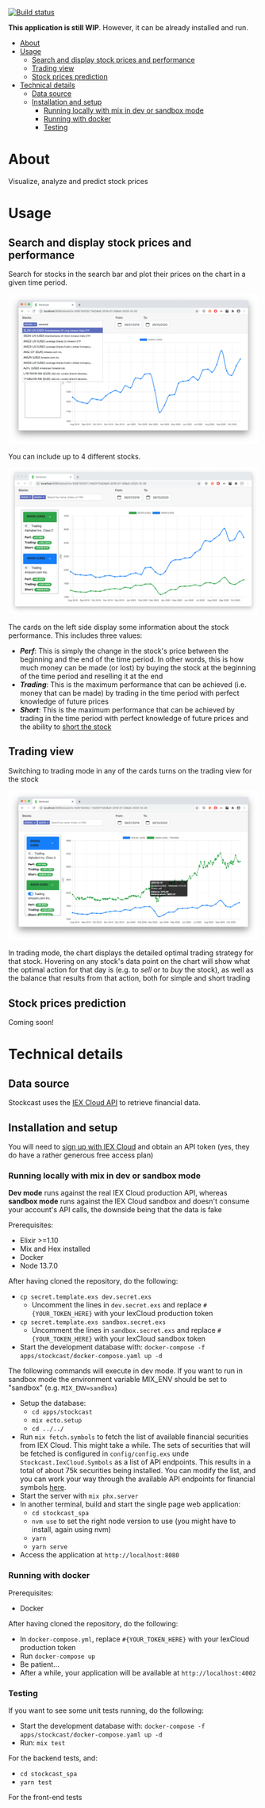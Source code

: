 [![Build status](https://circleci.com/gh/maxmarcon/stockcast.svg?style=shield)](https://app.circleci.com/pipelines/github/maxmarcon/stockcast)

**This application is still WIP**. However, it can be already installed and run.

<!--ts-->
   * [About](#about)
   * [Usage](#usage)
      * [Search and display stock prices and performance](#search-and-display-stock-prices-and-performance)
      * [Trading view](#trading-view)
      * [Stock prices prediction](#stock-prices-prediction)
   * [Technical details](#technical-details)
      * [Data source](#data-source)
      * [Installation and setup](#installation-and-setup)
         * [Running locally with mix in dev or sandbox mode](#running-locally-with-mix-in-dev-or-sandbox-mode)
         * [Running with docker](#running-with-docker)
         * [Testing](#testing)

<!-- Added by: max, at: Wed Nov 11 21:08:24 CET 2020 -->

<!--te-->

# About

Visualize, analyze and predict stock prices

# Usage

## Search and display stock prices and performance

Search for stocks in the search bar and plot their prices on the chart in a given time period.

![search](search.png)

You can include up to 4 different stocks.

![stocks](stocks.png)

The cards on the left side display some information about the stock performance. This includes three values:

* **_Perf_**: This is simply the change in the stock's price between the beginning and the end of the time period. In other words, this 
is how much money can be made (or lost) by buying the stock at the beginning of the time period and reselling it at the end
* **_Trading_**: This is the maximum performance that can be achieved (i.e. money that can be made) by trading in the
time period with perfect knowledge of future prices
* **_Short_**: This is the maximum performance that can be achieved by trading in the
time period with perfect knowledge of future prices and the ability to [short the stock](https://en.wikipedia.org/wiki/Short_(finance))

## Trading view

Switching to trading mode in any of the cards turns on the trading view for the stock

![trading](trading.png)

In trading mode, the chart displays the detailed optimal trading strategy for that stock. Hovering on any stock's data point on the chart will show what the optimal action for that day is
(e.g. to *sell* or to *buy* the stock), as well as the balance that results from that action, both for simple and short trading

## Stock prices prediction

Coming soon!

# Technical details

## Data source

Stockcast uses the [IEX Cloud API](https://iexcloud.io/) to retrieve financial data.

## Installation and setup

You will need to [sign up with IEX Cloud](https://iexcloud.io/cloud-login#/register/) and obtain an API token (yes, they do have a rather generous free access plan)

### Running locally with mix in dev or sandbox mode

**Dev mode** runs against the real IEX Cloud production API, whereas **sandbox mode** runs against the IEX Cloud sandbox 
 and doesn't consume your account's API calls, the downside being that the data is fake

Prerequisites:

* Elixir >=1.10
* Mix and Hex installed
* Docker
* Node 13.7.0

After having cloned the repository, do the following:

* `cp secret.template.exs dev.secret.exs`
    * Uncomment the lines in `dev.secret.exs` and replace `#{YOUR_TOKEN_HERE}` with your IexCloud production token
* `cp secret.template.exs sandbox.secret.exs`
    * Uncomment the lines in `sandbox.secret.exs` and replace `#{YOUR_TOKEN_HERE}` with your IexCloud sandbox token
* Start the development database with: `docker-compose -f apps/stockcast/docker-compose.yaml up -d`

The following commands will execute in dev mode. 
If you want to run in sandbox mode the environment
variable MIX_ENV should be set to "sandbox" (e.g. `MIX_ENV=sandbox`)

* Setup the database: 
    * `cd apps/stockcast`
    * `mix ecto.setup`
    * `cd ../../`
* Run `mix fetch.symbols` to fetch the list of available financial securities from IEX Cloud. This might take a while.
  The sets of securities that will be fetched is configured in `config/config.exs` unde `Stockcast.IexCloud.Symbols` as a list of API endpoints.
  This results in a total of about 75k securities being installed.
  You can modify the list, and you can work your way through the available API endpoints for financial symbols [here](https://iexcloud.io/docs/api/#reference-data).
* Start the server with `mix phx.server`
* In another terminal, build and start the single page web application: 
  * `cd stockcast_spa`
  * `nvm use` to set the right node version to use (you might have to install, again using nvm)
  * `yarn`
  * `yarn serve`
* Access the application at `http://localhost:8080`

### Running with docker

Prerequisites:

* Docker

After having cloned the repository, do the following:

* In `docker-compose.yml`, replace `#{YOUR_TOKEN_HERE}` with your IexCloud production token
* Run `docker-compose up`
* Be patient...
* After a while, your application will be available at `http://localhost:4002`

### Testing

If you want to see some unit tests running, do the following:

* Start the development database with: `docker-compose -f apps/stockcast/docker-compose.yaml up -d`
* Run: `mix test`

For the backend tests, and:

* `cd stockcast_spa`
* `yarn test`

For the front-end tests
